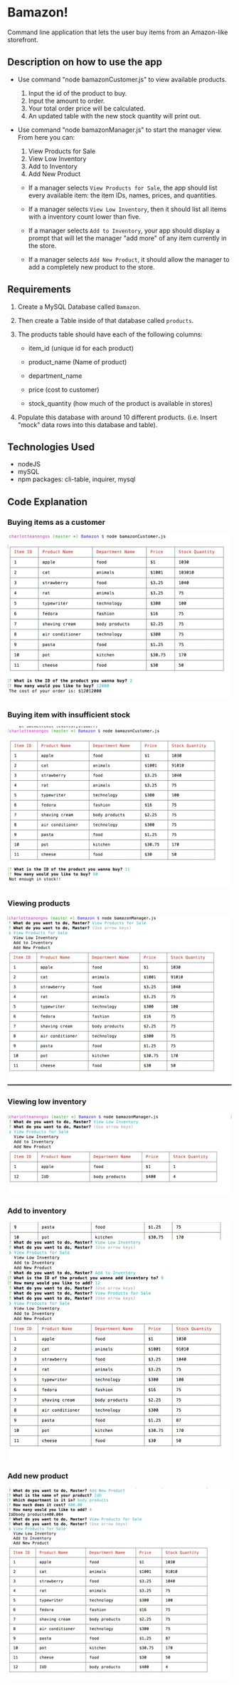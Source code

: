# Bamazon!

Command line application that lets the user buy items from an Amazon-like storefront.

## Description on how to use the app

* Use command "node bamazonCustomer.js" to view available products.
	1. Input the id of the product to buy.
	2. Input the amount to order.
	3. Your total order price will be calculated.
	4. An updated table with the new stock quantity will print out.

* Use command "node bamazonManager.js" to start the manager view. From here you can:
	1. View Products for Sale
	2. View Low Inventory
	3. Add to Inventory
	4. Add New Product

  * If a manager selects `View Products for Sale`, the app should list every available item: the item IDs, names, prices, and quantities.

  * If a manager selects `View Low Inventory`, then it should list all items with a inventory count lower than five.

  * If a manager selects `Add to Inventory`, your app should display a prompt that will let the manager "add more" of any item currently in the store.

  * If a manager selects `Add New Product`, it should allow the manager to add a completely new product to the store.

## Requirements

1. Create a MySQL Database called `Bamazon`.

2. Then create a Table inside of that database called `products`.

3. The products table should have each of the following columns:

   * item_id (unique id for each product)

   * product_name (Name of product)

   * department_name

   * price (cost to customer)

   * stock_quantity (how much of the product is available in stores)

4. Populate this database with around 10 different products. (i.e. Insert "mock" data rows into this database and table).

## Technologies Used 
* nodeJS
* mySQL
* npm packages: cli-table, inquirer, mysql

## Code Explanation

### Buying items as a customer

![Buying items as a customer](images/buy_item.png)


### Buying item with insufficient stock

![Buying item with insufficient stock](images/insufficient_stock.png)


### Viewing products

![Viewing products](images/view_products.png)


### Viewing low inventory

![Viewing low inventory](images/low_inventory.png)


### Add to inventory

![Add to inventory](images/add_to_inventory.png)


### Add new product

![Add new product](images/add_new_product.png)


